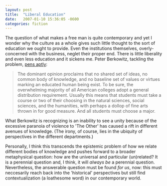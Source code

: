```yaml
---
layout: post
title:  "Liberal Education"
date:   2007-01-10 15:36:05 -0600
categories: fiction
---
```


The question of what makes a free man is quite contemporary and yet I wonder why the culture as a whole gives such little thought to the sort of education we ought to provide. Even the institutions themselves, overly-concerned with the business, neglet their proper end. There is little liberality and even less education and it sickens me. Peter Berkowitz, tackling the problem, <a href="http://www.hoover.org/publications/policyreview/4884276.html">pens aptly</a>:
<blockquote>The dominant opinion proclaims that no shared set of ideas, no common body of knowledge, and no baseline set of values or virtues marking an educated human being exist. To be sure, the overwhelming majority of all American colleges adopt a general distribution requirement. Usually this means that students must take a course or two of their choosing in the natural sciences, social sciences, and the humanities, with perhaps a dollop of fine arts thrown in for good measure. And all students must choose a major.
</blockquote>

What Berkowitz is recognizing is an inability to see a unity because of the excessive paranoia of violence to 'The Other' has caused a rift in different avenues of knowledge. (The irony, of course, lies in the ubiquity of perspectives in the different departments.)

Personally, I think this transcends the epistemic problem of how we relate different bodies of knowledge and pushes forward to a broader metaphysical question: how are the universal and particular (un)related? It is a perennial question and, I think, it will <em>always be </em>a perennial question. Nevertheless, the answerable question must be found <em>for us</em>, now: this must neccesarily reach back into the 'historical' perspectives but still find contextualization (a loathesome word) in our contemporary world.